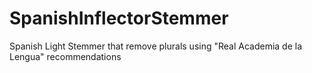 # SpanishInflectorStemmer
Spanish Light Stemmer that remove plurals using "Real Academia de la Lengua" recommendations

